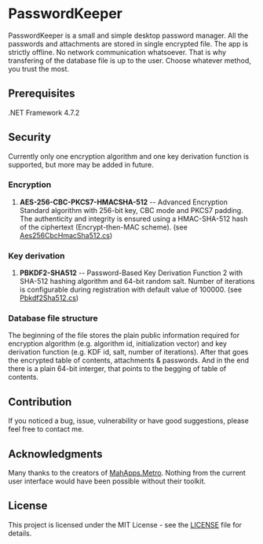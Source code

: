 # PasswordKeeper
PasswordKeeper is a small and simple desktop password manager.
All the passwords and attachments are stored in single encrypted file.
The app is strictly offline. No network communication whatsoever.
That is why transfering of the database file is up to the user. Choose whatever method, you trust the most.

## Prerequisites
.NET Framework 4.7.2

## Security
Currently only one encryption algorithm and one key derivation function is supported, but more may be added in future.
### Encryption
1. **AES-256-CBC-PKCS7-HMACSHA-512** -- Advanced Encryption Standard algorithm with 256-bit key, CBC mode and PKCS7 padding. The authenticity and integrity is ensured using a HMAC-SHA-512 hash of the ciphertext (Encrypt-then-MAC scheme). (see [Aes256CbcHmacSha512.cs](https://github.com/wolf8196/PasswordKeeper/blob/master/PasswordKeeper.Security/Aes256CbcHmacSha512.cs))

### Key derivation
1. **PBKDF2-SHA512** -- Password-Based Key Derivation Function 2 with SHA-512 hashing algorithm and 64-bit random salt. Number of iterations is configurable during registration with default value of 100000. (see [Pbkdf2Sha512.cs](https://github.com/wolf8196/PasswordKeeper/blob/master/PasswordKeeper.Security/Pbkdf2Sha512.cs))

### Database file structure
The beginning of the file stores the plain public information required for encryption algorithm (e.g. algorithm id, initialization vector) and key derivation function (e.g. KDF id, salt, number of iterations).
After that goes the encrypted table of contents, attachments & passwords.
And in the end there is a plain 64-bit interger, that points to the begging of table of contents.

## Contribution
If you noticed a bug, issue, vulnerability or have good suggestions, please feel free to contact me.

## Acknowledgments
Many thanks to the creators of [MahApps.Metro](https://mahapps.com/). Nothing from the current user interface would have been possible without their toolkit.

## License
This project is licensed under the MIT License - see the [LICENSE](https://github.com/wolf8196/PasswordKeeper/blob/master/LICENSE) file for details.
